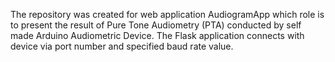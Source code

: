 The repository was created for web application AudiogramApp which role is to present the result of Pure Tone Audiometry (PTA) conducted by self made Arduino Audiometric Device. The Flask application connects with device via port number and specified baud rate value.

